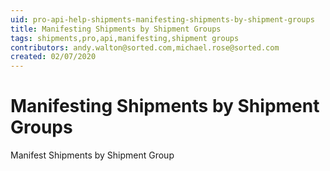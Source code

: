 ```yaml
---
uid: pro-api-help-shipments-manifesting-shipments-by-shipment-groups
title: Manifesting Shipments by Shipment Groups
tags: shipments,pro,api,manifesting,shipment groups
contributors: andy.walton@sorted.com,michael.rose@sorted.com
created: 02/07/2020
---
```

# Manifesting Shipments by Shipment Groups

Manifest Shipments by Shipment Group

